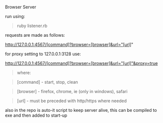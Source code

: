 Browser Server

run using:
>ruby listener.rb

requests are made as follows: 

http://127.0.0.1:4567/[command]?browser=[browser]&url="[url]"

for proxy setting to 127.0.0.1:3128 use: 

http://127.0.0.1:4567/[command]?browser=[browser]&url="[url]"&proxy=true

>where:

>[command] - start, stop, clean

>[browser] - firefox, chrome, ie (only in windows), safari

>[url] - must be preceded with http/https where needed

also in the repo is auto-it script to keep server alive, this can be compiled to exe and then added to start-up
